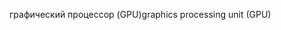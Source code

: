 <span data-ttu-id="c4af0-101">графический процессор (GPU)</span><span class="sxs-lookup"><span data-stu-id="c4af0-101">graphics processing unit (GPU)</span></span>
